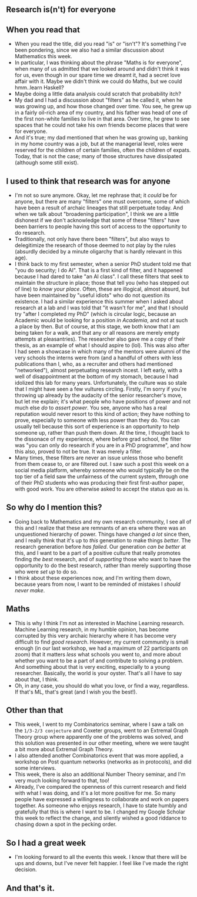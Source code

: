 ## Research is(n't) for everyone

## When you read that
- When you read the title, did you read "is" or "isn't"? It's something I've been pondering, since we also had a similar discussion about Mathematics this week.
- In particular, I was thinking about the phrase "Maths is for everyone", when many of us admitted that we looked around and didn't think it was for us, even though
in our spare time we dreamt it, had a secret love affair with it. Maybe we didn't think we could do Maths, but we could hmm..learn Haskell?
- Maybe doing a little data analysis could scratch that probability itch?
- My dad and I had a discussion about "filters" as he called it, when he was growing up, and how those changed over time. You see, he grew up in a fairly oil-rich
area of my country, and his father was head of one of the first non-white families to live in that area. Over time, he grew to see spaces that he could not take his 
own friends become places that were for everyone. 
- And it's true; my dad mentioned that when he was growing up, banking in my home country was a job, but at the managerial level, roles were reserved for the children
of certain families, often the children of expats. Today, that is not the case; many of those structures have dissipated (although some still exist).

## I used to think that research was for anyone
- I'm not so sure anymore. Okay, let me rephrase that; it *could* be for anyone, but there are many "filters" one must overcome, some of which have been a result
of archaic lineages that still perpetuate today. And when we talk about "broadening participation", I think we are a little dishonest if we don't acknowledge
that some of these "filters" have been barriers to people having this sort of access to the opportunity to do research.
- Traditionally, not only have there been "filters", but also ways to delegitimize the research of those deemed to not play by the rules (absurdly decided by 
a minute oligarchy that is hardly relevant in this age).
- I think back to my first semester, when a senior PhD student told me that "you do security; I do AI". That is a first kind of filter, and it happened
because I had dared to take "an AI class". I call these filters that
seek to maintain the structure in place; those that tell you (who has stepped out of line) to *know your place*. Often, these are illogical, almost absurd, but have been maintained by "useful idiots"
who do not question its existence. I had a similar experience this summer when I asked about research at a lab and I was told that "it wasn't for me", and that I should
try "after I completed my PhD" (which is circular logic, because an Academic would be looking for a position *in Academia*, and not at such a place by then.
But of course, at this stage, we both know that I am being taken for a walk, and that any or all reasons are merely empty attempts at pleasantries). The researcher also gave me a copy of their thesis, as an example of what I should aspire to (lol). 
This was also after I had seen a showcase in which many of the mentors were alumni of the very schools the interns were from (and a handful of others with less publications than I, who, as a recruiter and others had mentioned "networked"), almost perpetuating research incest. I left early, with a well of disappointment at the bottom of my stomach, because I had idolized this lab for many years. Unfortunately, the culture was so stale
that I might have seen a few vultures circling.
Firstly, I'm sorry if you're throwing up 
already by the audacity of the senior researcher's move, but let me explain; it's what people who have positions of power and not much else *do* to *assert power*. 
You see, anyone who has a real reputation would never resort to this kind of action; they have nothing to prove, especially to someone with less
power than they do. You can usually tell because this sort of experience is an opportunity to help someone up, rather than push them down. At the time, I thought back to 
the dissonace of my experience, where before grad school, the filter was "you can only do research if you are in a PhD programme", and how this also, proved to
not be true. It was merely a filter.
- Many times, these filters are never an issue unless those who benefit from them cease to, or are filtered out. I saw such a post this week on a social media
platform, whereby someone who would typically be on the top tier of a field saw the unfairness of the current system, through one of their PhD students who was
producing their first first-author paper, with good work. You are otherwise asked to accept the status quo as is.

## So why do I mention this?
- Going back to Mathematics and my own research community, I see all of this and I realize that these are remnants of an era where there was an unquestioned hierarchy
of power. Things have changed *a lot* since then, and I really think that it's up to *this* generation to make things *better*. The research generation before
*has failed*. Our generation *can be better* at this, and I want to be a part of a positive culture that really promotes finding *the best* research, and of 
*supporting* those who want to have the opportunity to do the best research, rather than merely supporting those who were *set up* to do so.
- I think about these experiences now, and I'm writing them down, because years from now, I want to be reminded of mistakes I *should never make*.

## Maths
- This is why I think I'm not as interested in Machine Learning research. Machine Learning research, in my humble opinion, has become corrupted by this very archaic
hierarchy where it has become very difficult to find *good research*. However, my current community is small enough (in our last workshop, we had a maximum of 22 participants
on zoom) that it matters *less* what schools you went to, and more about whether you want to be a part of and contribute to solving a problem. And something about
that is very exciting, especially to a young researcher. Basically, the world is your oyster. That's all I have to say about that, I think.
- Oh, in any case, you should do what you love, or find a way, regardless. If that's ML, that's great (and I wish you the best!).

## Other than that
- This week, I went to my Combinatorics seminar, where I saw a talk on the ```1/3-2/3 conjecture``` and Coxeter groups, went to an Extremal Graph Theory group
where apparently one of the problems was solved, and this solution was presented in our other meeting, where we were taught a bit more about Extremal Graph Theory.
- I also attended another Combinatorics event that was more applied, a workshop on Post quantum networks (networks as in protocols), and did some interviews.
- This week, there is also an additional Number Theory seminar, and I'm very much looking forward to that, too! 
- Already, I've compared the openness of this current research and field with what I was doing, and it's a lot more positive for me. So many people have expressed
a willingness to collaborate and work on papers together. As someone who enjoys research, I have to state humbly and gratefully that this is where I want to be. 
I changed my Google Scholar this week to reflect the change, and silently wished a good riddance to chasing down a spot in the pecking order.

## So I had a great week
- I'm looking forward to all the events this week. I know that there will be ups and downs, but I've never felt happier. I feel like I've made the right decision.

## And that's it.
